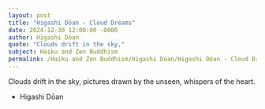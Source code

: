 ```yaml
---
layout: post
title: "Higashi Dōan - Cloud Dreams"
date: 2024-12-30 12:00:00 -0000
author: Higashi Dōan
quote: "Clouds drift in the sky,"
subject: Haiku and Zen Buddhism
permalink: /Haiku and Zen Buddhism/Higashi Dōan/Higashi Dōan - Cloud Dreams
---
```


Clouds drift in the sky,
pictures drawn by the unseen,
whispers of the heart.

- Higashi Dōan
